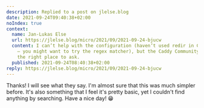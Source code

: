 ```yaml
---
description: Replied to a post on jlelse.blog
date: 2021-09-24T09:40:38+02:00
noIndex: true
context:
  name: Jan-Lukas Else
  url: https://jlelse.blog/micro/2021/09/2021-09-24-bjucw
  content: I can’t help with the configuration (haven’t used redir in Caddy v2 much
    – you might want to try the regex matcher), but the Caddy Community is probably
    the right place to ask.
  published: 2021-09-24T08:40:38+02:00
reply: https://jlelse.blog/micro/2021/09/2021-09-24-bjucw
---
```


Thanks! I will see what they say. I'm almost sure that this was much simpler before. It's also something that I feel it's pretty basic, yet I couldn't find anything by searching. Have a nice day! 😁
